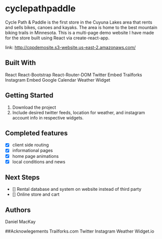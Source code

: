 # cyclepathpaddle

Cycle Path & Paddle is the first store in the Cuyuna Lakes area that rents and sells bikes, canoes and kayaks. The area is home to the best mountain biking trails in Minnesota. This is a multi-page demo website I have made for the store built using React via create-react-app.

link: http://cppdemosite.s3-website.us-east-2.amazonaws.com/

## Built With

React
React-Bootstrap
React-Router-DOM
Twitter Embed
Trailforks
Instagram Embed
Google Calendar
Weather Widget

## Getting Started
1. Download the project
2. Include desired twitter feeds, location for weather, and instagram account info in respective widgets.

## Completed features

- [x] client side routing
- [x] informational pages
- [x] home page animations
- [x] local conditions and news

## Next Steps 
- [] Rental database and system on website instead of third party
- [] Online store and cart

## Authors
Daniel MacKay

##Acknowlegements
Trailforks.com
Twitter
Instagram
Weather Widget.io
